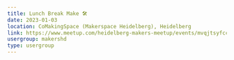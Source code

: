 ```yaml
---
title: Lunch Break Make 🛠️
date: 2023-01-03
location: CoMakingSpace (Makerspace Heidelberg), Heidelberg
link: https://www.meetup.com/heidelberg-makers-meetup/events/mvqjtsyfccbfb/
usergroup: makershd
type: usergroup
---
```

